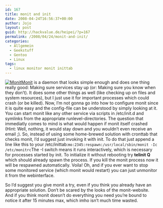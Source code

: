 ```yaml
---
id: 167
title: monit and init
date: 2008-04-24T16:56:37+00:00
author: Jojo
layout: post
guid: http://hackvalue.de/heipei/?p=167
permalink: /2008/04/24/monit-and-init/
categories:
  - Allgemein
  - Geekstuff
  - Gentoo
  - Linux
tags:
  - linux monitor monit inittab
---
```

[<img data-echo="/weblog/monit.gif" alt="Monit" class="alignleft" />Monit](http://www.tildeslash.com/monit/) is a daemon that looks simple enough and does one thing really good: Making sure services stay up (or: Making sure you know when they don&#8217;t). It does some other things as well (like checking up on files and system resources), but I just use it for important processes which could crash (or be killed). Now, I&#8217;m not gonna go into how to configure monit since it is quite easy and the config-file can be understood by simply looking at it. You can start monit like any other service via scripts in /etc/init.d and symlinks from the appropriate runlevel-directories. The question that immediatly comes to mind is what would happen if monit itself crashed (Hint: Well, nothing, it would stay down and you wouldn&#8217;t even receive an email ;). So, instead of using some home-brewed solution with cronttab that checks monit, I&#8217;d suggest just invoking it with init. To do that just append a line like this to your /etc/inittab:`mo:2345:respawn:/usr/local/sbin/monit -Ic /etc/monitrc`The -I switch means it runs interactively, which is necessary for processes started by init. To initialize it without rebooting try **telinit Q** which should already spawn the process. If you kill the monit process now it will be respawned automatically. Voila! Oh, and if you ever want to stop some monitored service (which monit would restart) you can just unmonitor it from the webinterface.
  
So I&#8217;d suggest you give monit a try, even if you think you already have an appropriate solution. Don&#8217;t be scared by the looks of the monit-website. And if you think monit doesn&#8217;t do everything you need you&#8217;re bound to notice it after 15 minutes max, which imho isn&#8217;t much time wasted.
